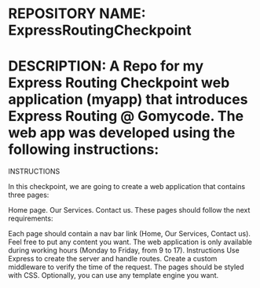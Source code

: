 # REPOSITORY NAME: ExpressRoutingCheckpoint

# DESCRIPTION: A Repo for my Express Routing Checkpoint web application (myapp) that introduces Express Routing @ Gomycode. The web app was developed using the following instructions:

INSTRUCTIONS

In this checkpoint, we are going to create a web application that contains three pages:

Home page.
Our Services.
Contact us.
These pages should follow the next requirements:

Each page should contain a nav bar link (Home, Our Services, Contact us).
Feel free to put any content you want.
The web application is only available during working hours (Monday to Friday, from 9 to 17).
Instructions
Use Express to create the server and handle routes.
Create a custom middleware to verify the time of the request.
The pages should be styled with CSS.
Optionally, you can use any template engine you want.
